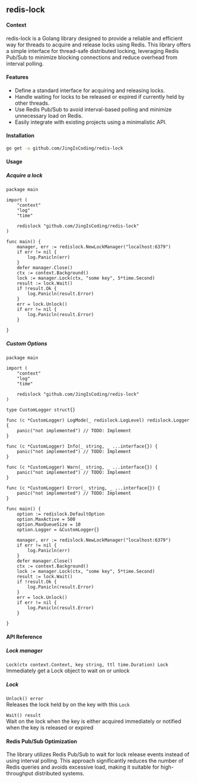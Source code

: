 ## redis-lock

#### Context
redis-lock is a Golang library designed to provide a reliable and efficient way for threads to acquire and release locks using Redis. This library offers a simple interface for thread-safe distributed locking, leveraging Redis Pub/Sub to minimize blocking connections and reduce overhead from interval polling.

#### Features 
- Define a standard interface for acquiring and releasing locks.
- Handle waiting for locks to be released or expired if currently held by other threads.
- Use Redis Pub/Sub to avoid interval-based polling and minimize unnecessary load on Redis.
- Easily integrate with existing projects using a minimalistic API.

#### Installation 
``` bash
go get -u github.com/JingIsCoding/redis-lock
```

#### Usage 

##### Acquire a lock
``` golang
package main

import (
	"context"
	"log"
	"time"

	redislock "github.com/JingIsCoding/redis-lock"
)

func main() {
	manager, err := redislock.NewLockManager("localhost:6379")
	if err != nil {
		log.Panicln(err)
	}
	defer manager.Close()
	ctx := context.Background()
	lock := manager.Lock(ctx, "some key", 5*time.Second)
	result := lock.Wait()
	if !result.Ok {
		log.Panicln(result.Error)
	}
	err = lock.Unlock()
	if err != nil {
		log.Panicln(result.Error)
	}

}

```

##### Custom Options
``` golang
package main

import (
	"context"
	"log"
	"time"

	redislock "github.com/JingIsCoding/redis-lock"
)

type CustomLogger struct{}

func (c *CustomLogger) LogMode(_ redislock.LogLevel) redislock.Logger {
	panic("not implemented") // TODO: Implement
}

func (c *CustomLogger) Info(_ string, _ ...interface{}) {
	panic("not implemented") // TODO: Implement
}

func (c *CustomLogger) Warn(_ string, _ ...interface{}) {
	panic("not implemented") // TODO: Implement
}

func (c *CustomLogger) Error(_ string, _ ...interface{}) {
	panic("not implemented") // TODO: Implement
}

func main() {
	option := redislock.DefaultOption
    option.MaxActive = 500
	option.MaxQueueSize = 10
	option.Logger = &CustomLogger{}

	manager, err := redislock.NewLockManager("localhost:6379")
	if err != nil {
		log.Panicln(err)
	}
	defer manager.Close()
	ctx := context.Background()
	lock := manager.Lock(ctx, "some key", 5*time.Second)
	result := lock.Wait()
	if !result.Ok {
		log.Panicln(result.Error)
	}
	err = lock.Unlock()
	if err != nil {
		log.Panicln(result.Error)
	}

}

```

#### API Reference
##### Lock manager
`Lock(ctx context.Context, key string, ttl time.Duration) Lock ` \
Immediately get a Lock object to wait on or unlock

##### Lock
`Unlock() error` \
Releases the lock held by on the key with this `Lock`

`Wait() result` \
Wait on the lock when the key is either acquired immediately or notified when the key is released or expired


#### Redis Pub/Sub Optimization
The library utilizes Redis Pub/Sub to wait for lock release events instead of using interval polling. This approach significantly reduces the number of Redis queries and avoids excessive load, making it suitable for high-throughput distributed systems.